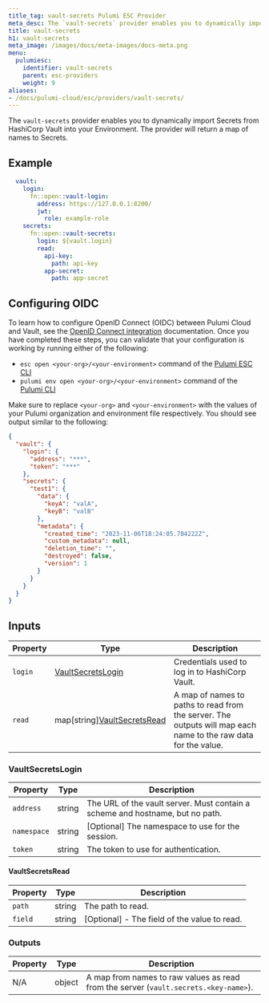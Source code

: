```yaml
---
title_tag: vault-secrets Pulumi ESC Provider
meta_desc: The `vault-secrets` provider enables you to dynamically import Secrets from HashiCorp Vault into your Environment.
title: vault-secrets
h1: vault-secrets
meta_image: /images/docs/meta-images/docs-meta.png
menu:
  pulumiesc:
    identifier: vault-secrets
    parent: esc-providers
    weight: 9
aliases:
- /docs/pulumi-cloud/esc/providers/vault-secrets/
---
```


The `vault-secrets` provider enables you to dynamically import Secrets from HashiCorp Vault into your Environment. The provider will return a map of names to Secrets.

## Example

```yaml
  vault:
    login:
      fn::open::vault-login:
        address: https://127.0.0.1:8200/
        jwt:
          role: example-role
    secrets:
      fn::open::vault-secrets:
        login: ${vault.login}
        read:
          api-key:
            path: api-key
          app-secret:
            path: app-secret
```

## Configuring OIDC

To learn how to configure OpenID Connect (OIDC) between Pulumi Cloud and Vault, see the [OpenID Connect integration](/docs/pulumi-cloud/oidc/vault/) documentation. Once you have completed these steps, you can validate that your configuration is working by running either of the following:

* `esc open <your-org>/<your-environment>` command of the [Pulumi ESC CLI](/docs/esc-cli/)
* `pulumi env open <your-org>/<your-environment>` command of the [Pulumi CLI](/docs/install/)

Make sure to replace `<your-org>` and `<your-environment>` with the values of your Pulumi organization and environment file respectively. You should see output similar to the following:

```json
{
  "vault": {
    "login": {
      "address": "***",
      "token": "***"
    },
    "secrets": {
      "test1": {
        "data": {
          "keyA": "valA",
          "keyB": "valB"
        },
        "metadata": {
          "created_time": "2023-11-06T18:24:05.784222Z",
          "custom_metadata": null,
          "deletion_time": "",
          "destroyed": false,
          "version": 1
        }
      }
    }
  }
}
```

## Inputs

| Property | Type                                             | Description                                                                                                    |
|----------|--------------------------------------------------|----------------------------------------------------------------------------------------------------------------|
| `login`  | [VaultSecretsLogin](#vaultsecretslogin)          | Credentials used to log in to HashiCorp Vault.                                                                 |
| `read`   | map[string][VaultSecretsRead](#vaultsecretsread) | A map of names to paths to read from the server. The outputs will map each name to the raw data for the value. |

### VaultSecretsLogin

| Property    | Type   | Description                                                                   |
|-------------|--------|-------------------------------------------------------------------------------|
| `address`   | string | The URL of the vault server. Must contain a scheme and hostname, but no path. |
| `namespace` | string | [Optional] The namespace to use for the session.                              |
| `token`     | string | The token to use for authentication.                                          |

#### VaultSecretsRead

| Property | Type   | Description                                  |
|----------|--------|----------------------------------------------|
| `path`   | string | The path to read.                            |
| `field`  | string | [Optional] - The field of the value to read. |

### Outputs

| Property | Type   | Description                                             |
|----------|--------|---------------------------------------------------------|
| N/A      | object | A map from names to raw values as read from the server (`vault.secrets.<key-name>`). |
